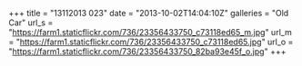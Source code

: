 +++
title = "13112013 023"
date = "2013-10-02T14:04:10Z"
galleries = "Old Car"
url_s = "https://farm1.staticflickr.com/736/23356433750_c73118ed65_m.jpg"
url_m = "https://farm1.staticflickr.com/736/23356433750_c73118ed65.jpg"
url_o = "https://farm1.staticflickr.com/736/23356433750_82ba93e45f_o.jpg"
+++

